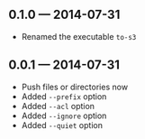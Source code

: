 
## 0.1.0 — 2014-07-31

* Renamed the executable `to-s3`

## 0.0.1 — 2014-07-31

* Push files or directories now
* Added `--prefix` option
* Added `--acl` option
* Added `--ignore` option
* Added `--quiet` option
